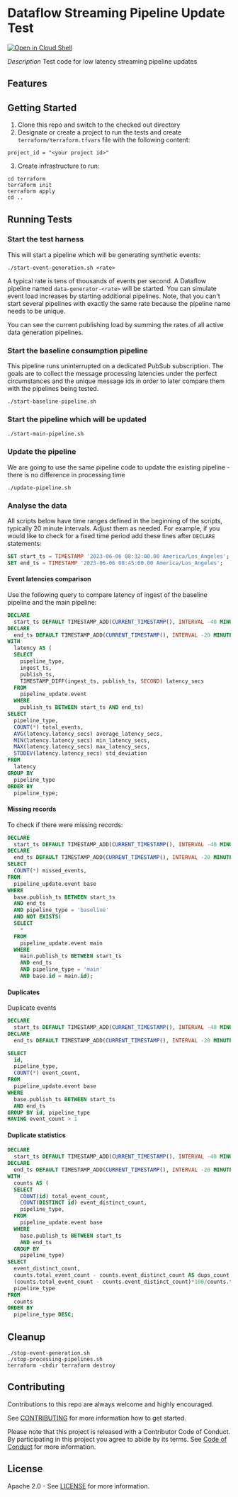 # Dataflow Streaming Pipeline Update Test 

[![Open in Cloud Shell](https://gstatic.com/cloudssh/images/open-btn.svg)](https://ssh.cloud.google.com/cloudshell/editor?cloudshell_git_repo=GITHUB_URL)

*Description*
Test code for low latency streaming pipeline updates

## Features

## Getting Started
1. Clone this repo and switch to the checked out directory
2. Designate or create a project to run the tests and create `terraform/terraform.tfvars` file with the following content:
```text
project_id = "<your project id>"
```
3. Create infrastructure to run:
```shell
cd terraform
terraform init
terraform apply
cd ..
```

## Running Tests
### Start the test harness
This will start a pipeline which will be generating synthetic events:

```shell
./start-event-generation.sh <rate>
```

A typical rate is tens of thousands of events per second. A Dataflow pipeline named `data-generator-<rate>`
will be started. You can simulate event load increases by starting additional pipelines. Note, that you can't start
several pipelines with exactly the same rate because the pipeline name needs to be unique.

You can see the current publishing load by summing the rates of all active data generation pipelines.

### Start the baseline consumption pipeline
This pipeline runs uninterrupted on a dedicated PubSub subscription. The goals are to collect the message
processing latencies under the perfect circumstances and the unique message ids in order to later compare them with
the pipelines being tested.

```shell
./start-baseline-pipeline.sh
```

### Start the pipeline which will be updated

```shell
./start-main-pipeline.sh
```

### Update the pipeline
We are going to use the same pipeline code to update the existing pipeline - there is no difference
in processing time

```shell
./update-pipeline.sh
```

### Analyse the data
All scripts below have time ranges defined in the beginning of the scripts, typically 20 minute intervals. 
Adjust them as needed. For example, if you would like to check for a fixed time period add these lines after `DECLARE` statements:

```sql
SET start_ts = TIMESTAMP '2023-06-06 08:32:00.00 America/Los_Angeles';
SET end_ts = TIMESTAMP '2023-06-06 08:45:00.00 America/Los_Angeles';
```

#### Event latencies comparison
Use the following query to compare latency of ingest of the baseline pipeline and the main pipeline:

```sql
DECLARE
  start_ts DEFAULT TIMESTAMP_ADD(CURRENT_TIMESTAMP(), INTERVAL -40 MINUTE);
DECLARE
  end_ts DEFAULT TIMESTAMP_ADD(CURRENT_TIMESTAMP(), INTERVAL -20 MINUTE);
WITH
  latency AS (
  SELECT
    pipeline_type,
    ingest_ts,
    publish_ts,
    TIMESTAMP_DIFF(ingest_ts, publish_ts, SECOND) latency_secs
  FROM
    pipeline_update.event
  WHERE
    publish_ts BETWEEN start_ts AND end_ts)
SELECT
  pipeline_type,
  COUNT(*) total_events,
  AVG(latency.latency_secs) average_latency_secs,
  MIN(latency.latency_secs) min_latency_secs,
  MAX(latency.latency_secs) max_latency_secs,
  STDDEV(latency.latency_secs) std_deviation
FROM
  latency
GROUP BY
  pipeline_type
ORDER BY
  pipeline_type;
```

#### Missing records
To check if there were missing records:
```sql
DECLARE
  start_ts DEFAULT TIMESTAMP_ADD(CURRENT_TIMESTAMP(), INTERVAL -40 MINUTE);
DECLARE
  end_ts DEFAULT TIMESTAMP_ADD(CURRENT_TIMESTAMP(), INTERVAL -20 MINUTE);
SELECT
  COUNT(*) missed_events,
FROM
  pipeline_update.event base
WHERE
  base.publish_ts BETWEEN start_ts
  AND end_ts
  AND pipeline_type = 'baseline'
  AND NOT EXISTS(
  SELECT
    *
  FROM
    pipeline_update.event main
  WHERE
    main.publish_ts BETWEEN start_ts
    AND end_ts
    AND pipeline_type = 'main'
    AND base.id = main.id);
```

#### Duplicates
Duplicate events
```sql
DECLARE
  start_ts DEFAULT TIMESTAMP_ADD(CURRENT_TIMESTAMP(), INTERVAL -40 MINUTE);
DECLARE
  end_ts DEFAULT TIMESTAMP_ADD(CURRENT_TIMESTAMP(), INTERVAL -20 MINUTE);

SELECT
  id,
  pipeline_type,
  COUNT(*) event_count,
FROM
  pipeline_update.event base
WHERE
  base.publish_ts BETWEEN start_ts
  AND end_ts
GROUP BY id, pipeline_type
HAVING event_count > 1
```

#### Duplicate statistics
```sql
DECLARE
  start_ts DEFAULT TIMESTAMP_ADD(CURRENT_TIMESTAMP(), INTERVAL -40 MINUTE);
DECLARE
  end_ts DEFAULT TIMESTAMP_ADD(CURRENT_TIMESTAMP(), INTERVAL -20 MINUTE);
WITH
  counts AS (
  SELECT
    COUNT(id) total_event_count,
    COUNT(DISTINCT id) event_distinct_count,
    pipeline_type,
  FROM
    pipeline_update.event base
  WHERE
    base.publish_ts BETWEEN start_ts
    AND end_ts
  GROUP BY
    pipeline_type)
SELECT
  event_distinct_count,
  counts.total_event_count - counts.event_distinct_count AS dups_count,
  (counts.total_event_count - counts.event_distinct_count)*100/counts.total_event_count dups_percentage,
  pipeline_type
FROM
  counts
ORDER BY
  pipeline_type DESC;
```

## Cleanup

```shell
./stop-event-generation.sh
./stop-processing-pipelines.sh
terraform -chdir terraform destroy 
```

## Contributing

Contributions to this repo are always welcome and highly encouraged.

See [CONTRIBUTING](CONTRIBUTING.md) for more information how to get started.

Please note that this project is released with a Contributor Code of Conduct. By participating in
this project you agree to abide by its terms. See [Code of Conduct](CODE_OF_CONDUCT.md) for more
information.

## License

Apache 2.0 - See [LICENSE](LICENSE) for more information.